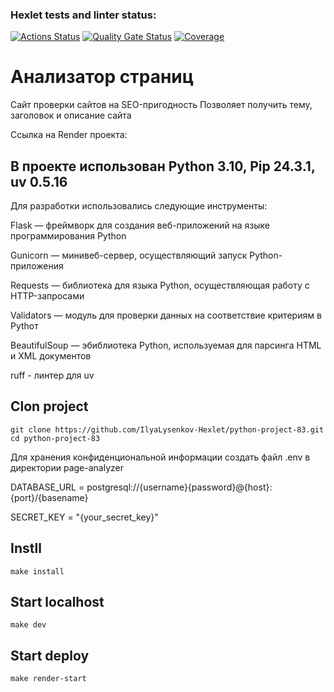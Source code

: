 ### Hexlet tests and linter status:
[![Actions Status](https://github.com/IlyaLysenkov-Hexlet/python-project-83/actions/workflows/hexlet-check.yml/badge.svg)](https://github.com/IlyaLysenkov-Hexlet/python-project-83/actions)
[![Quality Gate Status](https://sonarcloud.io/api/project_badges/measure?project=IlyaLysenkov-Hexlet_python-project-83&metric=alert_status)](https://sonarcloud.io/summary/new_code?id=IlyaLysenkov-Hexlet_python-project-83)
[![Coverage](https://sonarcloud.io/api/project_badges/measure?project=IlyaLysenkov-Hexlet_python-project-83&metric=coverage)](https://sonarcloud.io/summary/new_code?id=IlyaLysenkov-Hexlet_python-project-83)

# Анализатор страниц

Сайт проверки сайтов на SEO-пригодность
Позволяет получить тему, заголовок и описание сайта

Ссылка на Render проекта:

## В проекте использован Python 3.10, Pip 24.3.1, uv 0.5.16

Для разработки использовались следующие инструменты:

Flask — фреймворк для создания веб-приложений на языке программирования Python

Gunicorn — минивеб-сервер, осуществляющий запуск Python-приложения

Requests — библиотека для языка Python, осуществляющая работу с HTTP-запросами

Validators — модуль для проверки данных на соответствие критериям в Pythoт

BeautifulSoup — эбиблиотека Python, используемая для парсинга HTML и XML документов

ruff - линтер для uv

## Clon project
```python3
git clone https://github.com/IlyaLysenkov-Hexlet/python-project-83.git
cd python-project-83
```
Для хранения конфиденциональной информации создать файл .env в директории 
page-analyzer 

DATABASE_URL = postgresql://{username}{password}@{host}:{port}/{basename}

SECRET_KEY = "{your_secret_key}"

## Instll
```python3
make install
```
## Start localhost
```python3
make dev
```

## Start deploy
```python3
make render-start
```


